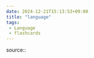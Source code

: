 ```yaml
---
date: 2024-12-21T15:13:53+09:00
title: "language"
tags:
 - Language
 - flashcards
---
```


source:: 